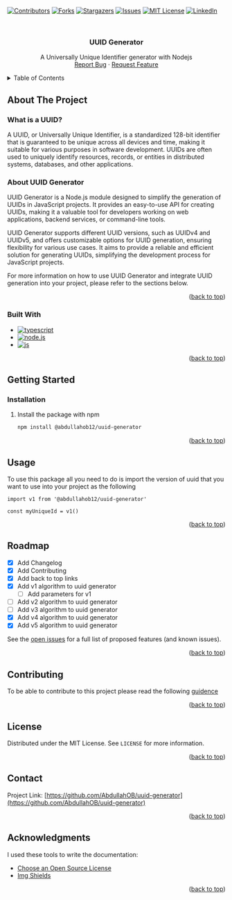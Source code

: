 <a name="readme-top"></a>

[![Contributors][contributors-shield]][contributors-url]
[![Forks][forks-shield]][forks-url]
[![Stargazers][stars-shield]][stars-url]
[![Issues][issues-shield]][issues-url]
[![MIT License][license-shield]][license-url]
[![LinkedIn][linkedin-shield]][linkedin-url]

<br />
<div align="center">
  
  <h3 align="center">UUID Generator</h3>

  <p align="center">
    A Universally Unique Identifier generator with Nodejs
    <br />
    <a href="https://github.com/AbdullahOB/uuid-generator/issues">Report Bug</a>
    ·
    <a href="https://github.com/AbdullahOB/uuid-generator/issues">Request Feature</a>
  </p>
</div>

<!-- TABLE OF CONTENTS -->
<details>
  <summary>Table of Contents</summary>
  <ol>
    <li>
      <a href="#about-the-project">About The Project</a>
      <ul>
        <li><a href="#built-with">Built With</a></li>
      </ul>
    </li>
    <li>
      <a href="#getting-started">Getting Started</a>
      <ul>
        <li><a href="#installation">Installation</a></li>
      </ul>
    </li>
    <li><a href="#usage">Usage</a></li>
    <li><a href="#roadmap">Roadmap</a></li>
    <li><a href="#contributing">Contributing</a></li>
    <li><a href="#license">License</a></li>
    <li><a href="#contact">Contact</a></li>
    <li><a href="#acknowledgments">Acknowledgments</a></li>
  </ol>
</details>

<!-- ABOUT THE PROJECT -->

## About The Project

### What is a UUID?

A UUID, or Universally Unique Identifier, is a standardized 128-bit identifier that is guaranteed to be unique across all devices and time, making it suitable for various purposes in software development. UUIDs are often used to uniquely identify resources, records, or entities in distributed systems, databases, and other applications.

### About UUID Generator

UUID Generator is a Node.js module designed to simplify the generation of UUIDs in JavaScript projects. It provides an easy-to-use API for creating UUIDs, making it a valuable tool for developers working on web applications, backend services, or command-line tools.

UUID Generator supports different UUID versions, such as UUIDv4 and UUIDv5, and offers customizable options for UUID generation, ensuring flexibility for various use cases. It aims to provide a reliable and efficient solution for generating UUIDs, simplifying the development process for JavaScript projects.

For more information on how to use UUID Generator and integrate UUID generation into your project, please refer to the sections below.

<p align="right">(<a href="#readme-top">back to top</a>)</p>

### Built With

- [![typescript][typescript]][typescript-url]
- [![node.js][node.js]][node.js-url]
- [![js][js]][js-url]

<p align="right">(<a href="#readme-top">back to top</a>)</p>

<!-- GETTING STARTED -->

## Getting Started

### Installation

1. Install the package with npm

   ```sh
   npm install @abdullahob12/uuid-generator
   ```

<p align="right">(<a href="#readme-top">back to top</a>)</p>

<!-- USAGE EXAMPLES -->

## Usage

To use this package all you need to do is import the version of uuid that you want to use into your project as the following

```
import v1 from '@abdullahob12/uuid-generator'

const myUniqueId = v1()

```

<p align="right">(<a href="#readme-top">back to top</a>)</p>

<!-- ROADMAP -->

## Roadmap

- [x] Add Changelog
- [x] Add Contributing
- [x] Add back to top links
- [x] Add v1 algorithm to uuid generator
  - [ ] Add parameters for v1
- [ ] Add v2 algorithm to uuid generator
- [ ] Add v3 algorithm to uuid generator
- [x] Add v4 algorithm to uuid generator
- [x] Add v5 algorithm to uuid generator

See the [open issues](https://github.com/AbdullahOB/uuid-generator/issues) for a full list of proposed features (and known issues).

<p align="right">(<a href="#readme-top">back to top</a>)</p>

<!-- CONTRIBUTING -->

## Contributing

To be able to contribute to this project please read the following
[guidence](https://github.com/AbdullahOB/uuid-generator/blob/main/CONTRIBUTING.md)

<p align="right">(<a href="#readme-top">back to top</a>)</p>

<!-- LICENSE -->

## License

Distributed under the MIT License. See `LICENSE` for more information.

<p align="right">(<a href="#readme-top">back to top</a>)</p>

<!-- CONTACT -->

## Contact

Project Link: [https://github.com/AbdullahOB/uuid-generator](https://github.com/AbdullahOB/uuid-generator)

<p align="right">(<a href="#readme-top">back to top</a>)</p>

<!-- ACKNOWLEDGMENTS -->

## Acknowledgments

I used these tools to write the documentation:

- [Choose an Open Source License](https://choosealicense.com)
- [Img Shields](https://shields.io)

<p align="right">(<a href="#readme-top">back to top</a>)</p>

<!-- Header Links -->

[contributors-shield]: https://img.shields.io/github/contributors/abdullahob/uuid-generator?style=for-the-badge
[contributors-url]: https://github.com/AbdullahOB/uuid-generator/graphs/contributors

<!--  -->

[forks-shield]: https://img.shields.io/github/forks/abdullahob/uuid-generator?style=for-the-badge
[forks-url]: https://github.com/AbdullahOB/uuid-generator/network/members

<!--  -->

[stars-shield]: https://img.shields.io/github/stars/abdullahob/uuid-generator?style=for-the-badge
[stars-url]: https://github.com/AbdullahOB/uuid-generator/stargazers

<!--  -->

[issues-shield]: https://img.shields.io/github/issues/abdullahob/uuid-generator?style=for-the-badge
[issues-url]: https://github.com/AbdullahOB/uuid-generator/issues

<!--  -->

[license-shield]: https://img.shields.io/github/license/abdullahob/uuid-generator?style=for-the-badge
[license-url]: https://github.com/AbdullahOB/uuid-generator/blob/main/LICENSE

<!--  -->

[linkedin-shield]: https://img.shields.io/badge/LinkedIn-0077B5?style=for-the-badge&logo=linkedin&colorB=555
[linkedin-url]: https://www.linkedin.com/in/abdullahob/

<!--  -->

[product-screenshot]: images/screenshot.png

<!-- Technologies Used Badges -->

[typescript]: https://shields.io/badge/TypeScript-3178C6?logo=TypeScript&logoColor=FFF&style=flat-square
[typescript-url]: https://www.typescriptlang.org/

<!--  -->

[node.js]: https://img.shields.io/badge/Node.js-43853D?logo=node.js&logoColor=FFF&style=flat-square
[node.js-url]: https://nodejs.org

<!--  -->

[js]: https://img.shields.io/badge/JavaScript-F7DF1E?logo=javascript&logoColor=000&style=flat-square
[js-url]: https://www.javascript.com
